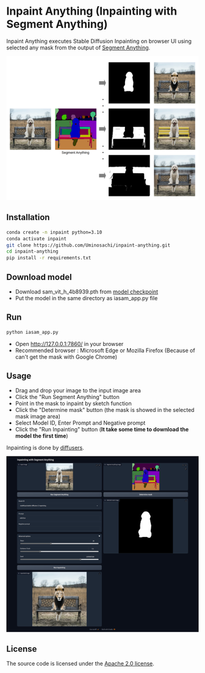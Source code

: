 # Inpaint Anything (Inpainting with Segment Anything)
Inpaint Anything executes Stable Diffusion Inpainting on browser UI using selected any mask from the output of [Segment Anything](https://github.com/facebookresearch/segment-anything).  

![Explanation image](images/inpaint_anything_explanation_image_1.png)

## Installation
```bash
conda create -n inpaint python=3.10
conda activate inpaint
git clone https://github.com/Uminosachi/inpaint-anything.git
cd inpaint-anything
pip install -r requirements.txt
```

## Download model
* Download sam_vit_h_4b8939.pth from [model checkpoint](https://github.com/facebookresearch/segment-anything#model-checkpoints)
* Put the model in the same directory as iasam_app.py file

## Run
```bash
python iasam_app.py
```
* Open http://127.0.0.1:7860/ in your browser
* Recommended browser : Microsoft Edge or Mozilla Firefox (Because of can't get the mask with Google Chrome)

## Usage
* Drag and drop your image to the input image area
* Click the "Run Segment Anything" button
* Point in the mask to inpaint by sketch function
* Click the "Determine mask" button (the mask is showed in the selected mask image area)
* Select Model ID, Enter Prompt and Negative prompt
* Click the "Run Inpainting" button (**It take some time to download the model the first time**)

Inpainting is done by [diffusers](https://github.com/huggingface/diffusers).

![UI image](images/inpaint_anything_ui_image_1.png)

## License
The source code is licensed under the [Apache 2.0 license](LICENSE).
